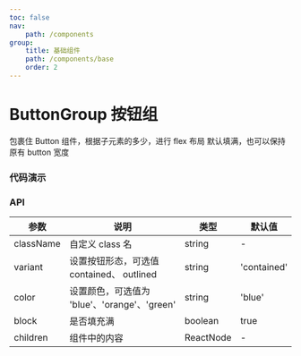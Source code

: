 ```yaml
---
toc: false
nav:
    path: /components
group:
    title: 基础组件
    path: /components/base
    order: 2
---
```


# ButtonGroup 按钮组

包裹住 Button 组件，根据子元素的多少，进行 flex 布局
默认填满，也可以保持原有 button 宽度

### 代码演示

<code src="./demo/index.tsx"></code>

### API

| 参数      | 说明                                         | 类型      | 默认值      |
| --------- | -------------------------------------------- | --------- | ----------- |
| className | 自定义 class 名                              | string    | -           |
| variant   | 设置按钮形态，可选值 contained、 outlined    | string    | 'contained' |
| color     | 设置颜色，可选值为 'blue'、'orange'、'green' | string    | 'blue'      |
| block     | 是否填充满                                   | boolean   | true        |
| children  | 组件中的内容                                 | ReactNode | -           |
